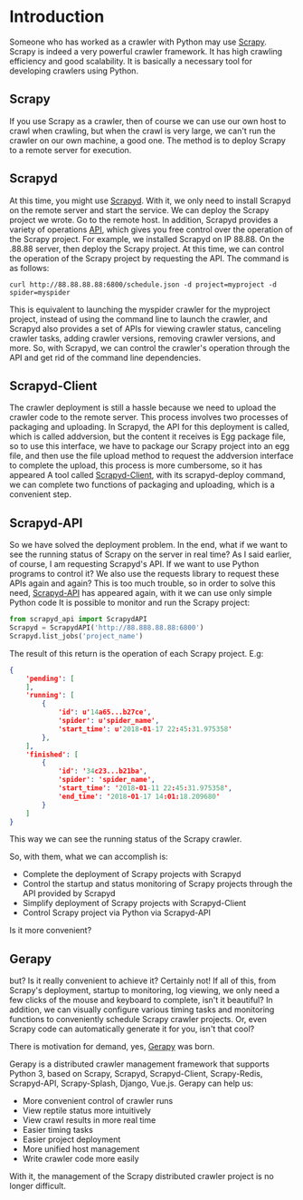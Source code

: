 # Introduction

Someone who has worked as a crawler with Python may use [Scrapy](https://github.com/scrapy/scrapy). Scrapy is indeed a very powerful crawler framework. It has high crawling efficiency and good scalability. It is basically a necessary tool for developing crawlers using Python.

## Scrapy

If you use Scrapy as a crawler, then of course we can use our own host to crawl when crawling, but when the crawl is very large, we can't run the crawler on our own machine, a good one. The method is to deploy Scrapy to a remote server for execution.

## Scrapyd

At this time, you might use [Scrapyd](https://github.com/scrapy/scrapyd). With it, we only need to install Scrapyd on the remote server and start the service. We can deploy the Scrapy project we wrote. Go to the remote host. In addition, Scrapyd provides a variety of operations [API](http://scrapyd.readthedocs.io/en/stable/api.html), which gives you free control over the operation of the Scrapy project. For example, we installed Scrapyd on IP 88.88. On the .88.88 server, then deploy the Scrapy project. At this time, we can control the operation of the Scrapy project by requesting the API. The command is as follows:

```shell
curl http://88.88.88.88:6800/schedule.json -d project=myproject -d spider=myspider
```

This is equivalent to launching the myspider crawler for the myproject project, instead of using the command line to launch the crawler, and Scrapyd also provides a set of APIs for viewing crawler status, canceling crawler tasks, adding crawler versions, removing crawler versions, and more. So, with Scrapyd, we can control the crawler's operation through the API and get rid of the command line dependencies.

## Scrapyd-Client

The crawler deployment is still a hassle because we need to upload the crawler code to the remote server. This process involves two processes of packaging and uploading. In Scrapyd, the API for this deployment is called, which is called addversion, but the content it receives is Egg package file, so to use this interface, we have to package our Scrapy project into an egg file, and then use the file upload method to request the addversion interface to complete the upload, this process is more cumbersome, so it has appeared A tool called [Scrapyd-Client](https://github.com/scrapy/scrapyd-client), with its scrapyd-deploy command, we can complete two functions of packaging and uploading, which is a convenient step.

## Scrapyd-API

So we have solved the deployment problem. In the end, what if we want to see the running status of Scrapy on the server in real time? As I said earlier, of course, I am requesting Scrapyd's API. If we want to use Python programs to control it? We also use the requests library to request these APIs again and again? This is too much trouble, so in order to solve this need, [Scrapyd-API](https://github.com/djm/python-scrapyd-api) has appeared again, with it we can use only simple Python code It is possible to monitor and run the Scrapy project:

```python
from scrapyd_api import ScrapydAPI
Scrapyd = ScrapydAPI('http://88.888.88.88:6800')
Scrapyd.list_jobs('project_name')
```

The result of this return is the operation of each Scrapy project. E.g:

```json
{
    'pending': [
    ],
    'running': [
        {
            'id': u'14a65...b27ce',
            'spider': u'spider_name',
            'start_time': u'2018-01-17 22:45:31.975358'
        },
    ],
    'finished': [
        {
            'id': '34c23...b21ba',
            'spider': 'spider_name',
            'start_time': '2018-01-11 22:45:31.975358',
            'end_time': '2018-01-17 14:01:18.209680'
        }
    ]
}
```

This way we can see the running status of the Scrapy crawler.

So, with them, what we can accomplish is:

- Complete the deployment of Scrapy projects with Scrapyd
- Control the startup and status monitoring of Scrapy projects through the API provided by Scrapyd
- Simplify deployment of Scrapy projects with Scrapyd-Client
- Control Scrapy project via Python via Scrapyd-API

Is it more convenient?

## Gerapy

but? Is it really convenient to achieve it? Certainly not! If all of this, from Scrapy's deployment, startup to monitoring, log viewing, we only need a few clicks of the mouse and keyboard to complete, isn't it beautiful? In addition, we can visually configure various timing tasks and monitoring functions to conveniently schedule Scrapy crawler projects. Or, even Scrapy code can automatically generate it for you, isn't that cool?

There is motivation for demand, yes, [Gerapy](https://github.com/Gerapy/Gerapy) was born.

Gerapy is a distributed crawler management framework that supports Python 3, based on Scrapy, Scrapyd, Scrapyd-Client, Scrapy-Redis, Scrapyd-API, Scrapy-Splash, Django, Vue.js. Gerapy can help us:

- More convenient control of crawler runs
- View reptile status more intuitively
- View crawl results in more real time
- Easier timing tasks
- Easier project deployment
- More unified host management
- Write crawler code more easily

With it, the management of the Scrapy distributed crawler project is no longer difficult.
